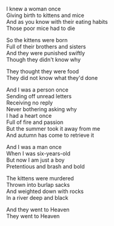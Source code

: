 I knew a woman once  
Giving birth to kittens and mice  
And as you know with their eating habits  
Those poor mice had to die

So the kittens were born  
Full of their brothers and sisters  
And they were punished swiftly  
Though they didn't know why

They thought they were food  
They did not know what they'd done

And I was a person once  
Sending off unread letters  
Receiving no reply  
Never bothering asking why  
I had a heart once  
Full of fire and passion  
But the summer took it away from me  
And autumn has come to retrieve it

And I was a man once  
When I was six-years-old  
But now I am just a boy  
Pretentious and brash and bold

The kittens were murdered  
Thrown into burlap sacks  
And weighted down with rocks  
In a river deep and black

And they went to Heaven  
They went to Heaven